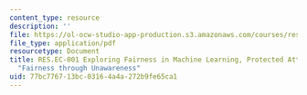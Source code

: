 ```yaml
---
content_type: resource
description: ''
file: https://ol-ocw-studio-app-production.s3.amazonaws.com/courses/res-ec-001-exploring-fairness-in-machine-learning-for-international-development-spring-2020/77bc776713bc03164a4a272b9fe65ca1_MITRES_EC001S19_video6.pdf
file_type: application/pdf
resourcetype: Document
title: RES.EC-001 Exploring Fairness in Machine Learning, Protected Attributes and
  "Fairness through Unawareness"
uid: 77bc7767-13bc-0316-4a4a-272b9fe65ca1
---
```

